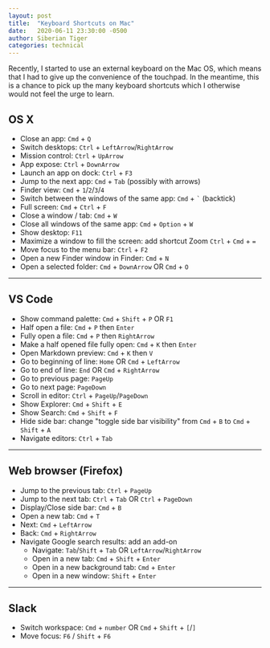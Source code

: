 ```yaml
---
layout: post
title:  "Keyboard Shortcuts on Mac"
date:   2020-06-11 23:30:00 -0500
author: Siberian Tiger
categories: technical
---
```

Recently, I started to use an external keyboard on the Mac OS, which means that I had to give up the convenience of the touchpad. In the meantime, this is a chance to pick up the many keyboard shortcuts which I otherwise would not feel the urge to learn.

## OS X 

- Close an app: `Cmd` + `Q`
- Switch desktops: `Ctrl` + `LeftArrow`/`RightArrow`
- Mission control: `Ctrl` + `UpArrow`
- App expose: `Ctrl` + `DownArrow`
- Launch an app on dock: `Ctrl` + `F3`
- Jump to the next app: `Cmd` + `Tab` (possibly with arrows)
- Finder view: `Cmd` + `1`/`2`/`3`/`4`
- Switch between the windows of the same app: `Cmd` + `` ` `` (backtick)
- Full screen: `Cmd` + `Ctrl` + `F`
- Close a window / tab: `Cmd` + `W`
- Close all windows of the same app: `Cmd` + `Option` + `W`
- Show desktop: `F11`
- Maximize a window to fill the screen: add shortcut Zoom `Ctrl` + `Cmd` + `=`
- Move focus to the menu bar: `Ctrl` + `F2`
- Open a new Finder window in Finder: `Cmd` + `N`
- Open a selected folder: `Cmd` + `DownArrow` OR `Cmd` + `O`

------

## VS Code

- Show command palette: `Cmd` + `Shift` + `P` OR `F1`
- Half open a file: `Cmd` + `P` then `Enter`
- Fully open a file: `Cmd` + `P` then `RightArrow`
- Make a half opened file fully open: `Cmd` + `K` then `Enter`
- Open Markdown preview: `Cmd` + `K` then `V`
- Go to beginning of line: `Home` OR `Cmd` + `LeftArrow`
- Go to end of line: `End` OR `Cmd` + `RightArrow`
- Go to previous page: `PageUp`
- Go to next page: `PageDown`
- Scroll in editor: `Ctrl` + `PageUp`/`PageDown`
- Show Explorer: `Cmd` + `Shift` + `E`
- Show Search: `Cmd` + `Shift` + `F`
- Hide side bar: change "toggle side bar visibility" from `Cmd` + `B` to  `Cmd` + `Shift` + `A`
- Navigate editors: `Ctrl` + `Tab`

------

## Web browser (Firefox)

- Jump to the previous tab: `Ctrl` + `PageUp`
- Jump to the next tab: `Ctrl` + `Tab` OR `Ctrl` + `PageDown`
- Display/Close side bar: `Cmd` + `B`
- Open a new tab: `Cmd` + `T`
- Next: `Cmd` + `LeftArrow`
- Back: `Cmd` + `RightArrow`
- Navigate Google search results: add an add-on
  - Navigate: `Tab`/`Shift` + `Tab` OR `LeftArrow`/`RightArrow`
  - Open in a new tab: `Cmd` + `Shift` + `Enter`
  - Open in a new background tab: `Cmd` + `Enter`
  - Open in a new window: `Shift` + `Enter`

------

## Slack

- Switch workspace: `Cmd` + `number` OR `Cmd` + `Shift` + `[`/`]`
- Move focus: `F6` / `Shift` + `F6`
